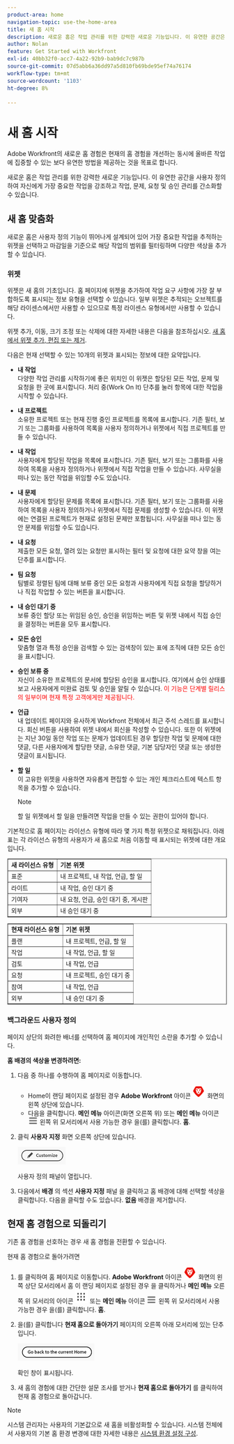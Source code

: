 ```yaml
---
product-area: home
navigation-topic: use-the-home-area
title: 새 홈 시작
description: 새로운 홈은 작업 관리를 위한 강력한 새로운 기능입니다. 이 유연한 공간은 사용자에게 가장 중요한 작업을 강조하고 작업, 문제, 요청 및 승인 관리를 간소화하도록 사용자 지정할 수 있습니다.
author: Nolan
feature: Get Started with Workfront
exl-id: 40bb32f0-acc7-4a22-92b9-bab9dc7c987b
source-git-commit: 07d5abb6a36dd97a5d810fb69bde95ef74a76174
workflow-type: tm+mt
source-wordcount: '1103'
ht-degree: 8%

---
```


# 새 홈 시작

<!--Audited: 12/2023-->

Adobe Workfront의 새로운 홈 경험은 현재의 홈 경험을 개선하는 동시에 올바른 작업에 집중할 수 있는 보다 유연한 방법을 제공하는 것을 목표로 합니다.

새로운 홈은 작업 관리를 위한 강력한 새로운 기능입니다. 이 유연한 공간을 사용자 정의하여 자신에게 가장 중요한 작업을 강조하고 작업, 문제, 요청 및 승인 관리를 간소화할 수 있습니다.

## 새 홈 맞춤화

새로운 홈은 사용자 정의 기능이 뛰어나게 설계되어 있어 가장 중요한 작업을 추적하는 위젯을 선택하고 마감일을 기준으로 해당 작업의 범위를 필터링하며 다양한 색상을 추가할 수 있습니다.

### 위젯

위젯은 새 홈의 기초입니다. 홈 페이지에 위젯을 추가하여 작업 요구 사항에 가장 잘 부합하도록 표시되는 정보 유형을 선택할 수 있습니다. 일부 위젯은 추적되는 오브젝트를 해당 라이센스에서만 사용할 수 있으므로 특정 라이센스 유형에서만 사용할 수 있습니다.

위젯 추가, 이동, 크기 조정 또는 삭제에 대한 자세한 내용은 다음을 참조하십시오. [새 홈에서 위젯 추가, 편집 또는 제거](/help/quicksilver/workfront-basics/using-home/new-home/add-edit-remove-widgets-in-new-home.md).

다음은 현재 선택할 수 있는 10개의 위젯과 표시되는 정보에 대한 요약입니다.

* **내 작업**\
    다양한 작업 관리를 시작하기에 좋은 위치인 이 위젯은 할당된 모든 작업, 문제 및 요청을 한 곳에 표시합니다. 처리 중(Work On It) 단추를 눌러 항목에 대한 작업을 시작할 수 있습니다.

* **내 프로젝트**\
    소유한 프로젝트 또는 현재 진행 중인 프로젝트를 목록에 표시합니다. 기존 필터, 보기 또는 그룹화를 사용하여 목록을 사용자 정의하거나 위젯에서 직접 프로젝트를 만들 수 있습니다.

* **내 작업**\
    사용자에게 할당된 작업을 목록에 표시합니다. 기존 필터, 보기 또는 그룹화를 사용하여 목록을 사용자 정의하거나 위젯에서 직접 작업을 만들 수 있습니다. 사무실을 떠나 있는 동안 작업을 위임할 수도 있습니다.

* **내 문제**\
    사용자에게 할당된 문제를 목록에 표시합니다. 기존 필터, 보기 또는 그룹화를 사용하여 목록을 사용자 정의하거나 위젯에서 직접 문제를 생성할 수 있습니다. 이 위젯에는 연결된 프로젝트가 현재로 설정된 문제만 포함됩니다. 사무실을 떠나 있는 동안 문제를 위임할 수도 있습니다.

* **내 요청**\
    제출한 모든 요청, 열려 있는 요청만 표시하는 필터 및 요청에 대한 요약 창을 여는 단추를 표시합니다.

* **팀 요청**\
    팀별로 정렬된 팀에 대해 보류 중인 모든 요청과 사용자에게 직접 요청을 할당하거나 직접 작업할 수 있는 버튼을 표시합니다.

* **내 승인 대기 중**\
    보류 중인 할당 또는 위임된 승인, 승인을 위임하는 버튼 및 위젯 내에서 직접 승인을 결정하는 버튼을 모두 표시합니다.

* **모든 승인**\
    맞춤형 열과 특정 승인을 검색할 수 있는 검색창이 있는 표에 조직에 대한 모든 승인을 표시합니다.

* **승인 보류 중**\
    자신이 소유한 프로젝트의 문서에 할당된 승인을 표시합니다. 여기에서 승인 상태를 보고 사용자에게 미완료 검토 및 승인을 알릴 수 있습니다. <span style="color: #ff0000;">이 기능은 단계별 릴리스의 일부이며 현재 특정 고객에게만 제공됩니다.</span>

* **언급**\
    내 업데이트 페이지와 유사하게 Workfront 전체에서 최근 주석 스레드를 표시합니다. 회신 버튼을 사용하여 위젯 내에서 회신을 작성할 수 있습니다. 또한 이 위젯에는 지난 30일 동안 작업 또는 문제가 업데이트된 경우 할당한 작업 및 문제에 대한 댓글, 다른 사용자에게 할당한 댓글, 소유한 댓글, 기본 담당자인 댓글 또는 생성한 댓글이 표시됩니다.

* **할 일**\
    이 고유한 위젯을 사용하면 자유롭게 편집할 수 있는 개인 체크리스트에 텍스트 항목을 추가할 수 있습니다.

  >[!NOTE]
  >
  >할 일 위젯에서 할 일을 만들려면 작업을 만들 수 있는 권한이 있어야 합니다.

기본적으로 홈 페이지는 라이선스 유형에 따라 몇 가지 특정 위젯으로 채워집니다. 아래 표는 각 라이선스 유형의 사용자가 새 홈으로 처음 이동할 때 표시되는 위젯에 대한 개요입니다.

<table border="1" class="inlineTable">
    <tr>
        <td><b>새 라이선스 유형</b></td>
        <td><b>기본 위젯</b></td>
    </tr>
    <tr>
        <td>표준</td>
        <td>내 프로젝트, 내 작업, 언급, 할 일</td>
    </tr>
    <tr>
        <td>라이트</td>
        <td>내 작업, 승인 대기 중</td>
    </tr>
    <tr>
        <td>기여자</td>
        <td>내 요청, 언급, 승인 대기 중, 게시판</td>
    </tr>
    <tr>
        <td>외부</td>
        <td>내 승인 대기 중</td>
    </tr>
</table>

<table border="1" class="inlineTable">
    <tr>
        <td><b>현재 라이선스 유형</b></td>
        <td><b>기본 위젯</b></td>
    </tr>
    <tr>
        <td>플랜</td>
        <td>내 프로젝트, 언급, 할 일</td>
    </tr>
    <tr>
        <td>작업</td>
        <td>내 작업, 언급, 할 일</td>
    </tr>
    <tr>
        <td>검토</td>
        <td>내 작업, 언급</td>
    </tr>
    <tr>
        <td>요청</td>
        <td>내 프로젝트, 승인 대기 중</td>
    </tr>
    <tr>
        <td>참여</td>
        <td>내 작업, 언급</td>
    </tr>
    <tr>
        <td>외부</td>
        <td>내 승인 대기 중</td>
    </tr>
</table>

### 백그라운드 사용자 정의

페이지 상단의 화려한 배너를 선택하여 홈 페이지에 개인적인 소란을 추가할 수 있습니다.

**홈 배경의 색상을 변경하려면:**

1. 다음 중 하나를 수행하여 홈 페이지로 이동합니다.

   * Home이 랜딩 페이지로 설정된 경우 **Adobe Workfront** 아이콘 ![Adobe Workfront 아이콘](../new-home/assets/home-icon-30x29.png) 화면의 왼쪽 상단에 있습니다.
   * 다음을 클릭합니다. **메인 메뉴** 아이콘(화면 오른쪽 위) 또는 **메인 메뉴** 아이콘 ![메인 메뉴 아이콘](../new-home/assets/main-menu-icon-left-nav.png) 왼쪽 위 모서리에서 사용 가능한 경우 을(를) 클릭합니다. **홈**.

1. 클릭 **사용자 지정** 화면 오른쪽 상단에 있습니다.

   ![사용자 지정 단추](../new-home/assets/customize-button.png)

   사용자 정의 패널이 열립니다.

1. 다음에서 **배경** 의 섹션 **사용자 지정** 패널 을 클릭하고 홈 배경에 대해 선택할 색상을 클릭합니다. 다음을 클릭할 수도 있습니다. **없음** 배경을 제거합니다.

## 현재 홈 경험으로 되돌리기

기존 홈 경험을 선호하는 경우 새 홈 경험을 전환할 수 있습니다.

현재 홈 경험으로 돌아가려면

1. 를 클릭하여 홈 페이지로 이동합니다. **Adobe Workfront** 아이콘 ![Adobe Workfront 아이콘](../new-home/assets/home-icon-30x29.png) 화면의 왼쪽 상단 모서리에서 홈 이 랜딩 페이지로 설정된 경우 을 클릭하거나 **메인 메뉴** 오른쪽 위 모서리의 아이콘 ![](assets/dots-main-menu.png) 또는 **메인 메뉴** 아이콘 ![메인 메뉴 아이콘](../new-home/assets/main-menu-icon-left-nav.png) 왼쪽 위 모서리에서 사용 가능한 경우 을(를) 클릭합니다. **홈**.

1. 을(를) 클릭합니다 **현재 홈으로 돌아가기** 페이지의 오른쪽 아래 모서리에 있는 단추입니다.

   ![현재 홈으로 돌아가기 단추](../new-home/assets/go-back-to-current-home-button.png)

   확인 창이 표시됩니다.

1. 새 홈의 경험에 대한 간단한 설문 조사를 받거나 **현재 홈으로 돌아가기** 를 클릭하여 현재 홈 경험으로 돌아갑니다.

>[!NOTE]
>
> 시스템 관리자는 사용자의 기본값으로 새 홈을 비활성화할 수 있습니다. 시스템 전체에서 사용자의 기본 홈 환경 변경에 대한 자세한 내용은 [시스템 환경 설정 구성](/help/quicksilver/administration-and-setup/manage-workfront/security/configure-security-preferences.md).
